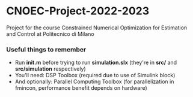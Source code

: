# CNOEC-Project-2022-2023
Project for the course Constrained Numerical Optimization for Estimation and Control at Politecnico di Milano

### Useful things to remember

- Run **init.m** before trying to run **simulation.slx** (they're in **src/** and **src/simulation** respectively)
- You'll need: DSP Toolbox (required due to use of Simulink block) 
- And optionally: Parallel Computing Toolbox (for parallelization in fmincon, performance benefit depends on hardware)
